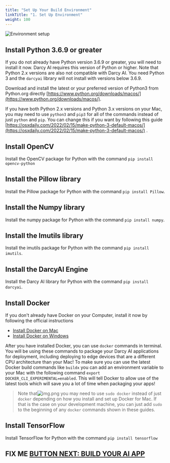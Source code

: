```yaml
---
title: "Set Up Your Build Environment"
linkTitle: "1. Set Up Environment"
weight: 100
---
```

![Environment setup](/images/guide1-environment-setup-alt.jpg)


## Install Python 3.6.9 or greater

If you do not already have Python version 3.6.9 or greater, you will need to install it now. Darcy
AI requires this version of Python or higher. Note that Python 2.x versions are also not compatible
with Darcy AI. You need Python 3 and the `darcyai` library will not install with versions below
3.6.9.

Download and install the latest or your preferred version of Python3 from Python.org
directly [https://www.python.org/downloads/macos/](https://www.python.org/downloads/macos/).

If you have both Python 2.x versions and Python 3.x versions on your Mac, you may need to
use `python3` and `pip3` for all of the commands instead of just `python` and `pip`. You can change
this if you want by following this
guide [https://osxdaily.com/2022/02/15/make-python-3-default-macos/](https://osxdaily.com/2022/02/15/make-python-3-default-macos/)
.

## Install OpenCV

Install the OpenCV package for Python with the command `pip install opencv-python`

## Install the Pillow library

Install the Pillow package for Python with the command `pip install Pillow`.

## Install the Numpy library

Install the numpy package for Python with the command `pip install numpy`.

## Install the Imutils library

Install the imutils package for Python with the command `pip install imutils`.

## Install the DarcyAI Engine

Install the Darcy AI library for Python with the command `pip install darcyai`.

## Install Docker

If you don't already have Docker on your Computer, install it now by following the official
instructions
- [ Install Docker on Mac ](#)
- [ Install Docker on Windows](#)

After you have installed Docker, you can use `docker` commands in terminal. You will be using these
commands to package your Darcy AI applications for deployment, including deploying to edge devices
that are a different CPU architecture than your Mac! To make sure you can use the latest Docker
build commands like `buildx` you can add an environment variable to your Mac with the following
command `export DOCKER_CLI_EXPERIMENTAL=enabled`. This will tell Docker to allow use of the latest
tools which will save you a lot of time when packaging your apps!

> Note that![img.png](img.png) you may need to use `sudo docker` instead of just `docker` depending on how you install and set up Docker for Mac. If that is the case on your development machine, you can just add `sudo` to the beginning of any `docker` commands shown in these guides.

## Install TensorFlow

Install TensorFlow for Python with the command `pip install tensorflow`

## FIX ME [BUTTON NEXT: BUILD YOUR AI APP](#)
